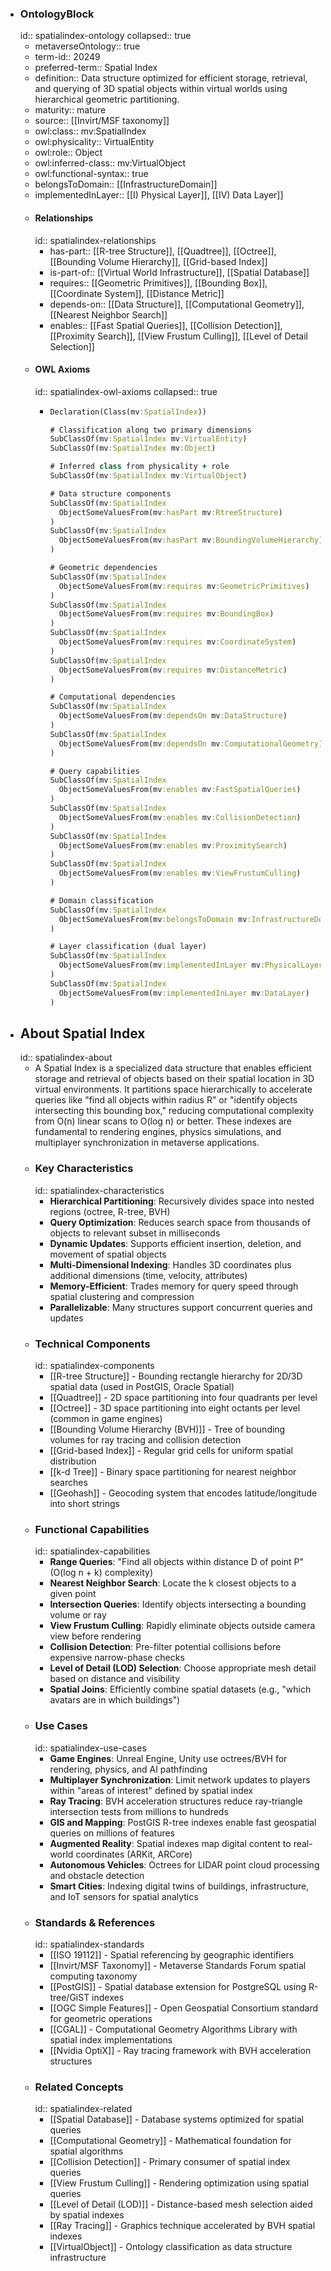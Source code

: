 - ### OntologyBlock
  id:: spatialindex-ontology
  collapsed:: true
	- metaverseOntology:: true
	- term-id:: 20249
	- preferred-term:: Spatial Index
	- definition:: Data structure optimized for efficient storage, retrieval, and querying of 3D spatial objects within virtual worlds using hierarchical geometric partitioning.
	- maturity:: mature
	- source:: [[Invirt/MSF taxonomy]]
	- owl:class:: mv:SpatialIndex
	- owl:physicality:: VirtualEntity
	- owl:role:: Object
	- owl:inferred-class:: mv:VirtualObject
	- owl:functional-syntax:: true
	- belongsToDomain:: [[InfrastructureDomain]]
	- implementedInLayer:: [[I) Physical Layer]], [[IV) Data Layer]]
	- #### Relationships
	  id:: spatialindex-relationships
		- has-part:: [[R-tree Structure]], [[Quadtree]], [[Octree]], [[Bounding Volume Hierarchy]], [[Grid-based Index]]
		- is-part-of:: [[Virtual World Infrastructure]], [[Spatial Database]]
		- requires:: [[Geometric Primitives]], [[Bounding Box]], [[Coordinate System]], [[Distance Metric]]
		- depends-on:: [[Data Structure]], [[Computational Geometry]], [[Nearest Neighbor Search]]
		- enables:: [[Fast Spatial Queries]], [[Collision Detection]], [[Proximity Search]], [[View Frustum Culling]], [[Level of Detail Selection]]
	- #### OWL Axioms
	  id:: spatialindex-owl-axioms
	  collapsed:: true
		- ```clojure
		  Declaration(Class(mv:SpatialIndex))

		  # Classification along two primary dimensions
		  SubClassOf(mv:SpatialIndex mv:VirtualEntity)
		  SubClassOf(mv:SpatialIndex mv:Object)

		  # Inferred class from physicality + role
		  SubClassOf(mv:SpatialIndex mv:VirtualObject)

		  # Data structure components
		  SubClassOf(mv:SpatialIndex
		    ObjectSomeValuesFrom(mv:hasPart mv:RtreeStructure)
		  )
		  SubClassOf(mv:SpatialIndex
		    ObjectSomeValuesFrom(mv:hasPart mv:BoundingVolumeHierarchy)
		  )

		  # Geometric dependencies
		  SubClassOf(mv:SpatialIndex
		    ObjectSomeValuesFrom(mv:requires mv:GeometricPrimitives)
		  )
		  SubClassOf(mv:SpatialIndex
		    ObjectSomeValuesFrom(mv:requires mv:BoundingBox)
		  )
		  SubClassOf(mv:SpatialIndex
		    ObjectSomeValuesFrom(mv:requires mv:CoordinateSystem)
		  )
		  SubClassOf(mv:SpatialIndex
		    ObjectSomeValuesFrom(mv:requires mv:DistanceMetric)
		  )

		  # Computational dependencies
		  SubClassOf(mv:SpatialIndex
		    ObjectSomeValuesFrom(mv:dependsOn mv:DataStructure)
		  )
		  SubClassOf(mv:SpatialIndex
		    ObjectSomeValuesFrom(mv:dependsOn mv:ComputationalGeometry)
		  )

		  # Query capabilities
		  SubClassOf(mv:SpatialIndex
		    ObjectSomeValuesFrom(mv:enables mv:FastSpatialQueries)
		  )
		  SubClassOf(mv:SpatialIndex
		    ObjectSomeValuesFrom(mv:enables mv:CollisionDetection)
		  )
		  SubClassOf(mv:SpatialIndex
		    ObjectSomeValuesFrom(mv:enables mv:ProximitySearch)
		  )
		  SubClassOf(mv:SpatialIndex
		    ObjectSomeValuesFrom(mv:enables mv:ViewFrustumCulling)
		  )

		  # Domain classification
		  SubClassOf(mv:SpatialIndex
		    ObjectSomeValuesFrom(mv:belongsToDomain mv:InfrastructureDomain)
		  )

		  # Layer classification (dual layer)
		  SubClassOf(mv:SpatialIndex
		    ObjectSomeValuesFrom(mv:implementedInLayer mv:PhysicalLayer)
		  )
		  SubClassOf(mv:SpatialIndex
		    ObjectSomeValuesFrom(mv:implementedInLayer mv:DataLayer)
		  )
		  ```
- ## About Spatial Index
  id:: spatialindex-about
	- A Spatial Index is a specialized data structure that enables efficient storage and retrieval of objects based on their spatial location in 3D virtual environments. It partitions space hierarchically to accelerate queries like "find all objects within radius R" or "identify objects intersecting this bounding box," reducing computational complexity from O(n) linear scans to O(log n) or better. These indexes are fundamental to rendering engines, physics simulations, and multiplayer synchronization in metaverse applications.
	- ### Key Characteristics
	  id:: spatialindex-characteristics
		- **Hierarchical Partitioning**: Recursively divides space into nested regions (octree, R-tree, BVH)
		- **Query Optimization**: Reduces search space from thousands of objects to relevant subset in milliseconds
		- **Dynamic Updates**: Supports efficient insertion, deletion, and movement of spatial objects
		- **Multi-Dimensional Indexing**: Handles 3D coordinates plus additional dimensions (time, velocity, attributes)
		- **Memory-Efficient**: Trades memory for query speed through spatial clustering and compression
		- **Parallelizable**: Many structures support concurrent queries and updates
	- ### Technical Components
	  id:: spatialindex-components
		- [[R-tree Structure]] - Bounding rectangle hierarchy for 2D/3D spatial data (used in PostGIS, Oracle Spatial)
		- [[Quadtree]] - 2D space partitioning into four quadrants per level
		- [[Octree]] - 3D space partitioning into eight octants per level (common in game engines)
		- [[Bounding Volume Hierarchy (BVH)]] - Tree of bounding volumes for ray tracing and collision detection
		- [[Grid-based Index]] - Regular grid cells for uniform spatial distribution
		- [[k-d Tree]] - Binary space partitioning for nearest neighbor searches
		- [[Geohash]] - Geocoding system that encodes latitude/longitude into short strings
	- ### Functional Capabilities
	  id:: spatialindex-capabilities
		- **Range Queries**: "Find all objects within distance D of point P" (O(log n + k) complexity)
		- **Nearest Neighbor Search**: Locate the k closest objects to a given point
		- **Intersection Queries**: Identify objects intersecting a bounding volume or ray
		- **View Frustum Culling**: Rapidly eliminate objects outside camera view before rendering
		- **Collision Detection**: Pre-filter potential collisions before expensive narrow-phase checks
		- **Level of Detail (LOD) Selection**: Choose appropriate mesh detail based on distance and visibility
		- **Spatial Joins**: Efficiently combine spatial datasets (e.g., "which avatars are in which buildings")
	- ### Use Cases
	  id:: spatialindex-use-cases
		- **Game Engines**: Unreal Engine, Unity use octrees/BVH for rendering, physics, and AI pathfinding
		- **Multiplayer Synchronization**: Limit network updates to players within "areas of interest" defined by spatial index
		- **Ray Tracing**: BVH acceleration structures reduce ray-triangle intersection tests from millions to hundreds
		- **GIS and Mapping**: PostGIS R-tree indexes enable fast geospatial queries on millions of features
		- **Augmented Reality**: Spatial indexes map digital content to real-world coordinates (ARKit, ARCore)
		- **Autonomous Vehicles**: Octrees for LIDAR point cloud processing and obstacle detection
		- **Smart Cities**: Indexing digital twins of buildings, infrastructure, and IoT sensors for spatial analytics
	- ### Standards & References
	  id:: spatialindex-standards
		- [[ISO 19112]] - Spatial referencing by geographic identifiers
		- [[Invirt/MSF Taxonomy]] - Metaverse Standards Forum spatial computing taxonomy
		- [[PostGIS]] - Spatial database extension for PostgreSQL using R-tree/GiST indexes
		- [[OGC Simple Features]] - Open Geospatial Consortium standard for geometric operations
		- [[CGAL]] - Computational Geometry Algorithms Library with spatial index implementations
		- [[Nvidia OptiX]] - Ray tracing framework with BVH acceleration structures
	- ### Related Concepts
	  id:: spatialindex-related
		- [[Spatial Database]] - Database systems optimized for spatial queries
		- [[Computational Geometry]] - Mathematical foundation for spatial algorithms
		- [[Collision Detection]] - Primary consumer of spatial index queries
		- [[View Frustum Culling]] - Rendering optimization using spatial queries
		- [[Level of Detail (LOD)]] - Distance-based mesh selection aided by spatial indexes
		- [[Ray Tracing]] - Graphics technique accelerated by BVH spatial indexes
		- [[VirtualObject]] - Ontology classification as data structure infrastructure
